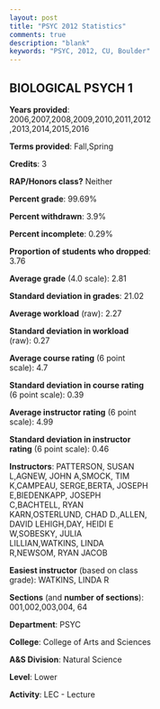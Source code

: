 ```yaml
---
layout: post
title: "PSYC 2012 Statistics"
comments: true
description: "blank"
keywords: "PSYC, 2012, CU, Boulder"
--- 
```

<head>
<script src="https://ajax.googleapis.com/ajax/libs/jquery/2.1.3/jquery.min.js"></script>
<script src="https://dl.dropboxusercontent.com/s/pc42nxpaw1ea4o9/highcharts.js?dl=0"></script>
<!-- <script src="../assets/js/highcharts.js"></script> -->
<style type="text/css">@font-face {
	font-family: "Bebas Neue";
	src: url(https://www.filehosting.org/file/details/544349/BebasNeue%20Regular.otf) format("opentype");
	}
	h1.Bebas { 
		font-family: "Bebas Neue", Verdana, Tahoma;
	}
</style>
</head>
<body>
	<div id="container" style="float: right; width: 45%; height: 88%; margin-left: 2.5%; margin-right: 2.5%;"></div>
	<script language="JavaScript">
		$(document).ready(function() {
		var chart = {type: 'column'};
		var title = {text: 'Grade Distribution'};
		var xAxis = {categories: ['A','B','C','D','F'],crosshair: true};
		var yAxis = {min: 0,title: {text: 'Percentage'}};
		var tooltip = {headerFormat: '<center><b><span style="font-size:20px">{point.key}</span></b></center>',
		               pointFormat: '<td style="padding:0"><b>{point.y:.1f}%</b></td>',
		               footerFormat: '</table>',shared: true,useHTML: true};
		var plotOptions = {column: {pointPadding: 0.0,borderWidth: 0}};  
		var credits = {enabled: false};var series= [{name: 'Percent',data: [30.06,36.41,24.35,5.72,3.47,]}];
		var json = {};
		json.chart = chart;
		json.title = title;
		json.tooltip = tooltip;
		json.xAxis = xAxis;
		json.yAxis = yAxis;  
		json.series = series;
		json.plotOptions = plotOptions;  
		json.credits = credits;
		$('#container').highcharts(json);
	});
	</script>
</body>
			   
## BIOLOGICAL PSYCH 1

**Years provided**: 2006,2007,2008,2009,2010,2011,2012,2013,2014,2015,2016

**Terms provided**: Fall,Spring

**Credits**: 3

**RAP/Honors class?** Neither

**Percent grade**: 99.69%

**Percent withdrawn**: 3.9%

**Percent incomplete**: 0.29%

**Proportion of students who dropped**: 3.76

**Average grade** (4.0 scale): 2.81

**Standard deviation in grades**: 21.02

**Average workload** (raw): 2.27

**Standard deviation in workload** (raw): 0.27

**Average course rating** (6 point scale): 4.7

**Standard deviation in course rating** (6 point scale): 0.39

**Average instructor rating** (6 point scale): 4.99

**Standard deviation in instructor rating** (6 point scale): 0.46

**Instructors**: PATTERSON, SUSAN L,AGNEW, JOHN A,SMOCK, TIM K,CAMPEAU, SERGE,BERTA, JOSEPH E,BIEDENKAPP, JOSEPH C,BACHTELL, RYAN KARN,OSTERLUND, CHAD D.,ALLEN, DAVID LEHIGH,DAY, HEIDI E W,SOBESKY, JULIA LILLIAN,WATKINS, LINDA R,NEWSOM, RYAN JACOB

**Easiest instructor** (based on class grade): WATKINS, LINDA R

**Sections** (and **number of sections**): 001,002,003,004, 64

**Department**: PSYC

**College**: College of Arts and Sciences

**A&S Division**: Natural Science

**Level**: Lower

**Activity**: LEC - Lecture